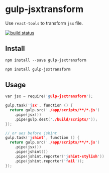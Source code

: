 # gulp-jsxtransform

Use `react-tools` to transform `jsx` file.

[![build status](https://travis-ci.org/cookfront/gulp-jsxtransform.svg)](https://travis-ci.org/cookfront/gulp-jsxtransform)

## Install

```c
npm install --save gulp-jsxtransform

npm install gulp-jsxtransform
```

## Usage

```c
var jsx = require('gulp-jsxtransform');

gulp.task('jsx', function () {
  return gulp.src('./app/scripts/**/*.js')
    .pipe(jsx())
    .pipe(gulp.dest('./build/scripts/'));
});

// or ues before jshint
gulp.task('jshint', function () {
  return gulp.src('./app/scripts/**/*.js')
    .pipe(jsx())
    .pipe(jshint())
    .pipe(jshint.reporter('jshint-stylish'))
    .pipe(jshint.reporter('fail'));
});
```